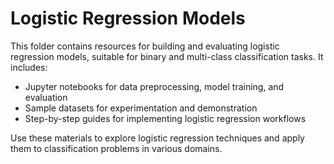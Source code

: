# Logistic Regression Models

This folder contains resources for building and evaluating logistic regression models, suitable for binary and multi-class classification tasks. It includes:

- Jupyter notebooks for data preprocessing, model training, and evaluation
- Sample datasets for experimentation and demonstration
- Step-by-step guides for implementing logistic regression workflows

Use these materials to explore logistic regression techniques and apply them to classification problems in various domains.
